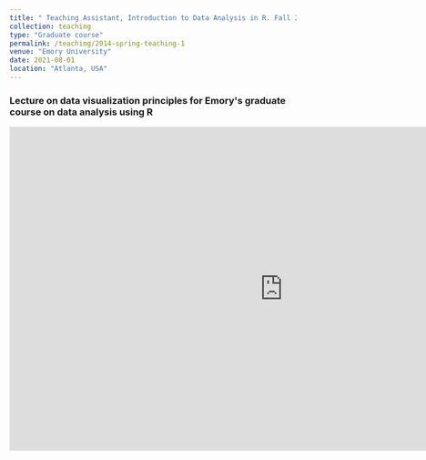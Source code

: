 ```yaml
---
title: " Teaching Assistant, Introduction to Data Analysis in R. Fall 2020 & Fall 2021"
collection: teaching
type: "Graduate course"
permalink: /teaching/2014-spring-teaching-1
venue: "Emory University"
date: 2021-08-01
location: "Atlanta, USA"
---
```


### Lecture on data visualization principles for Emory's graduate course on data analysis using R

<iframe src="https://docs.google.com/presentation/d/e/2PACX-1vQLz2lNoGvgpCgmwVVV2GpI5YGVP6ptzLX4msx3ajJW_0V0thVUKrMDqKzae46DObwyOnjZy3AxG5yC/embed?start=false&loop=false&delayms=3000" frameborder="0" width="960" height="569" allowfullscreen="true" mozallowfullscreen="true" webkitallowfullscreen="true"></iframe>
